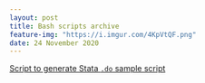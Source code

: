 ```yaml
---
layout: post
title: Bash scripts archive
feature-img: "https://i.imgur.com/4KpVtQF.png"
date: 24 November 2020
---
```

 [Script to generate Stata `.do` sample script](/_downloads/make_script.sh)
